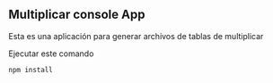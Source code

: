 ## Multiplicar console App      

Esta es una aplicación para generar archivos de tablas de multiplicar

Ejecutar este comando

```
npm install
```